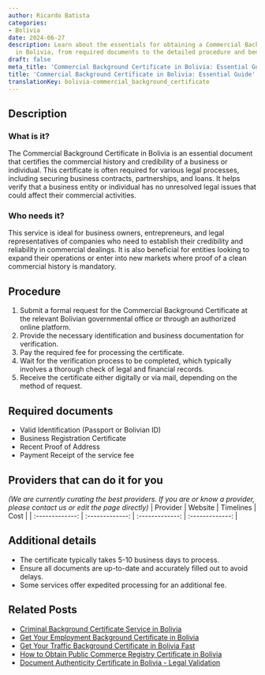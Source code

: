 ```yaml
---
author: Ricardo Batista
categories:
- Bolivia
date: 2024-06-27
description: Learn about the essentials for obtaining a Commercial Background Certificate
  in Bolivia, from required documents to the detailed procedure and benefits.
draft: false
meta_title: 'Commercial Background Certificate in Bolivia: Essential Guide'
title: 'Commercial Background Certificate in Bolivia: Essential Guide'
translationKey: bolivia-commercial_background_certificate
---
```



## Description
### What is it?
The Commercial Background Certificate in Bolivia is an essential document that certifies the commercial history and credibility of a business or individual. This certificate is often required for various legal processes, including securing business contracts, partnerships, and loans. It helps verify that a business entity or individual has no unresolved legal issues that could affect their commercial activities.

### Who needs it?
This service is ideal for business owners, entrepreneurs, and legal representatives of companies who need to establish their credibility and reliability in commercial dealings. It is also beneficial for entities looking to expand their operations or enter into new markets where proof of a clean commercial history is mandatory.

## Procedure

1. Submit a formal request for the Commercial Background Certificate at the relevant Bolivian governmental office or through an authorized online platform.
2. Provide the necessary identification and business documentation for verification.
3. Pay the required fee for processing the certificate.
4. Wait for the verification process to be completed, which typically involves a thorough check of legal and financial records.
5. Receive the certificate either digitally or via mail, depending on the method of request.


## Required documents

- Valid Identification (Passport or Bolivian ID)
- Business Registration Certificate
- Recent Proof of Address
- Payment Receipt of the service fee


## Providers that can do it for you
_(We are currently curating the best providers. If you are or know a provider, please contact us or edit the page directly)_
| Provider        |     Website     |     Timelines    |       Cost      |
| :-------------: | :-------------: |  :-------------: | :-------------: |

## Additional details

- The certificate typically takes 5-10 business days to process.
- Ensure all documents are up-to-date and accurately filled out to avoid delays.
- Some services offer expedited processing for an additional fee.




## Related Posts

- [Criminal Background Certificate Service in Bolivia](https://tramitit.com/guides/bolivia/criminal_background_certificate/)
- [Get Your Employment Background Certificate in Bolivia](https://tramitit.com/guides/bolivia/employment_background_certificate/)
- [Get Your Traffic Background Certificate in Bolivia Fast](https://tramitit.com/guides/bolivia/traffic_background_certificate/)
- [How to Obtain Public Commerce Registry Certificate in Bolivia](https://tramitit.com/guides/bolivia/public_commerce_registry_certificate/)
- [Document Authenticity Certificate in Bolivia - Legal Validation](https://tramitit.com/guides/bolivia/document_authenticity_certificate/)